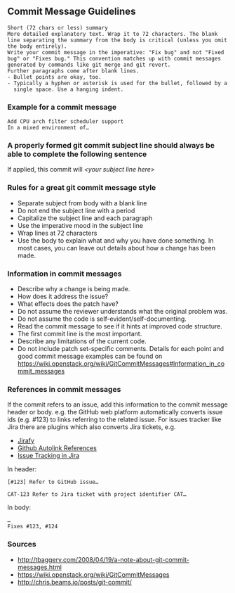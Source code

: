 ## Commit Message Guidelines
```
Short (72 chars or less) summary
More detailed explanatory text. Wrap it to 72 characters. The blank
line separating the summary from the body is critical (unless you omit
the body entirely).
Write your commit message in the imperative: "Fix bug" and not "Fixed
bug" or "Fixes bug." This convention matches up with commit messages
generated by commands like git merge and git revert.
Further paragraphs come after blank lines.
- Bullet points are okay, too.
- Typically a hyphen or asterisk is used for the bullet, followed by a
  single space. Use a hanging indent.
```
### Example for a commit message
```
Add CPU arch filter scheduler support
In a mixed environment of…
```
### A properly formed git commit subject line should always be able to complete the following sentence
If applied, this commit will *\<your subject line here\>*
### Rules for a great git commit message style
* Separate subject from body with a blank line
* Do not end the subject line with a period
* Capitalize the subject line and each paragraph
* Use the imperative mood in the subject line
* Wrap lines at 72 characters
* Use the body to explain what and why you have done something. In most cases, you can leave out details about how a change has been made.
### Information in commit messages
* Describe why a change is being made.
* How does it address the issue?
* What effects does the patch have?
* Do not assume the reviewer understands what the original problem was.
* Do not assume the code is self-evident/self-documenting.
* Read the commit message to see if it hints at improved code structure.
* The first commit line is the most important.
* Describe any limitations of the current code.
* Do not include patch set-specific comments.
Details for each point and good commit message examples can be found on https://wiki.openstack.org/wiki/GitCommitMessages#Information_in_commit_messages
### References in commit messages
If the commit refers to an issue, add this information to the commit message header or body. e.g. the GitHub web platform automatically converts issue ids (e.g. #123) to links referring to the related issue. For issues tracker like Jira there are plugins which also converts Jira tickets, e.g. 
* [Jirafy](https://github.com/square/jirafy)
* [Github Autolink References](https://github.blog/2019-10-14-introducing-autolink-references/)
* [Issue Tracking in Jira](https://deviniti.com/blog/enterprise-software/issue-tracking-jira/)
    
In header:
```
[#123] Refer to GitHub issue…
```
```
CAT-123 Refer to Jira ticket with project identifier CAT…
```
In body:
```
…
Fixes #123, #124
```
### Sources
* http://tbaggery.com/2008/04/19/a-note-about-git-commit-messages.html
* https://wiki.openstack.org/wiki/GitCommitMessages
* http://chris.beams.io/posts/git-commit/